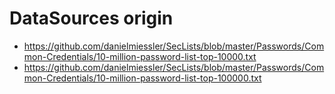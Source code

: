 # DataSources origin

* https://github.com/danielmiessler/SecLists/blob/master/Passwords/Common-Credentials/10-million-password-list-top-10000.txt
* https://github.com/danielmiessler/SecLists/blob/master/Passwords/Common-Credentials/10-million-password-list-top-100000.txt
